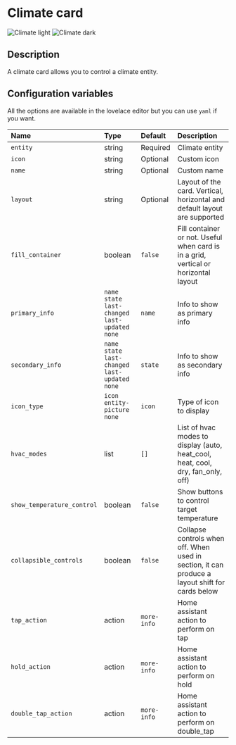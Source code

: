 # Climate card

![Climate light](../images/climate-light.png)
![Climate dark](../images/climate-dark.png)

## Description

A climate card allows you to control a climate entity.

## Configuration variables

All the options are available in the lovelace editor but you can use `yaml` if you want.

| Name                       | Type                                                | Default     | Description                                                                                     |
| :------------------------- | :-------------------------------------------------- | :---------- | :---------------------------------------------------------------------------------------------- |
| `entity`                   | string                                              | Required    | Climate entity                                                                                  |
| `icon`                     | string                                              | Optional    | Custom icon                                                                                     |
| `name`                     | string                                              | Optional    | Custom name                                                                                     |
| `layout`                   | string                                              | Optional    | Layout of the card. Vertical, horizontal and default layout are supported                       |
| `fill_container`           | boolean                                             | `false`     | Fill container or not. Useful when card is in a grid, vertical or horizontal layout             |
| `primary_info`             | `name` `state` `last-changed` `last-updated` `none` | `name`      | Info to show as primary info                                                                    |
| `secondary_info`           | `name` `state` `last-changed` `last-updated` `none` | `state`     | Info to show as secondary info                                                                  |
| `icon_type`                | `icon` `entity-picture` `none`                      | `icon`      | Type of icon to display                                                                         |
| `hvac_modes`               | list                                                | `[]`        | List of hvac modes to display (auto, heat_cool, heat, cool, dry, fan_only, off)                 |
| `show_temperature_control` | boolean                                             | `false`     | Show buttons to control target temperature                                                      |
| `collapsible_controls`     | boolean                                             | `false`     | Collapse controls when off. When used in section, it can produce a layout shift for cards below |
| `tap_action`               | action                                              | `more-info` | Home assistant action to perform on tap                                                         |
| `hold_action`              | action                                              | `more-info` | Home assistant action to perform on hold                                                        |
| `double_tap_action`        | action                                              | `more-info` | Home assistant action to perform on double_tap                                                  |
